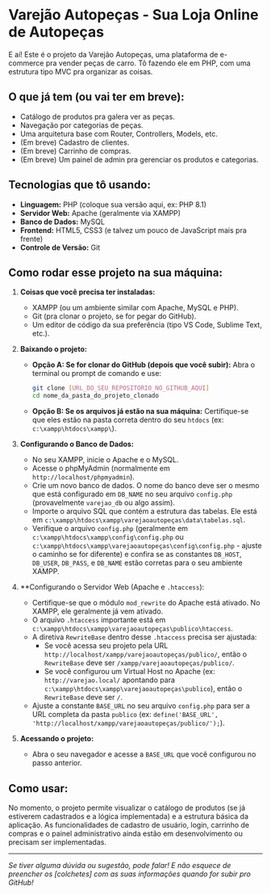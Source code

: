 # Varejão Autopeças - Sua Loja Online de Autopeças

E aí! Este é o projeto da Varejão Autopeças, uma plataforma de e-commerce pra vender peças de carro.
Tô fazendo ele em PHP, com uma estrutura tipo MVC pra organizar as coisas.

## O que já tem (ou vai ter em breve):

*   Catálogo de produtos pra galera ver as peças.
*   Navegação por categorias de peças.
*   Uma arquitetura base com Router, Controllers, Models, etc.
*   (Em breve) Cadastro de clientes.
*   (Em breve) Carrinho de compras.
*   (Em breve) Um painel de admin pra gerenciar os produtos e categorias.

## Tecnologias que tô usando:

*   **Linguagem:** PHP (coloque sua versão aqui, ex: PHP 8.1)
*   **Servidor Web:** Apache (geralmente via XAMPP)
*   **Banco de Dados:** MySQL
*   **Frontend:** HTML5, CSS3 (e talvez um pouco de JavaScript mais pra frente)
*   **Controle de Versão:** Git

## Como rodar esse projeto na sua máquina:

1.  **Coisas que você precisa ter instaladas:**
    *   XAMPP (ou um ambiente similar com Apache, MySQL e PHP).
    *   Git (pra clonar o projeto, se for pegar do GitHub).
    *   Um editor de código da sua preferência (tipo VS Code, Sublime Text, etc.).

2.  **Baixando o projeto:**
    *   **Opção A: Se for clonar do GitHub (depois que você subir):**
        Abra o terminal ou prompt de comando e use:
        ```bash
        git clone [URL_DO_SEU_REPOSITORIO_NO_GITHUB_AQUI]
        cd nome_da_pasta_do_projeto_clonado 
        ```
    *   **Opção B: Se os arquivos já estão na sua máquina:**
        Certifique-se que eles estão na pasta correta dentro do seu `htdocs` (ex: `c:\xampp\htdocs\xampp\`).

3.  **Configurando o Banco de Dados:**
    *   No seu XAMPP, inicie o Apache e o MySQL.
    *   Acesse o phpMyAdmin (normalmente em `http://localhost/phpmyadmin`).
    *   Crie um novo banco de dados. O nome do banco deve ser o mesmo que está configurado em `DB_NAME` no seu arquivo `config.php` (provavelmente `varejao_db` ou algo assim).
    *   Importe o arquivo SQL que contém a estrutura das tabelas. Ele está em `c:\xampp\htdocs\xampp\varejaoautopeças\data\tabelas.sql`.
    *   Verifique o arquivo `config.php` (geralmente em `c:\xampp\htdocs\xampp\config\config.php` ou `c:\xampp\htdocs\xampp\varejaoautopeças\config\config.php` - ajuste o caminho se for diferente) e confira se as constantes `DB_HOST`, `DB_USER`, `DB_PASS`, e `DB_NAME` estão corretas para o seu ambiente XAMPP.

4.  **Configurando o Servidor Web (Apache e `.htaccess`):
    *   Certifique-se que o módulo `mod_rewrite` do Apache está ativado. No XAMPP, ele geralmente já vem ativado.
    *   O arquivo `.htaccess` importante está em `c:\xampp\htdocs\xampp\varejaoautopeças\publico\htaccess`.
    *   A diretiva `RewriteBase` dentro desse `.htaccess` precisa ser ajustada:
        *   Se você acessa seu projeto pela URL `http://localhost/xampp/varejaoautopeças/publico/`, então o `RewriteBase` deve ser `/xampp/varejaoautopeças/publico/`.
        *   Se você configurou um Virtual Host no Apache (ex: `http://varejao.local/` apontando para `c:\xampp\htdocs\xampp\varejaoautopeças\publico`), então o `RewriteBase` deve ser `/`.
    *   Ajuste a constante `BASE_URL` no seu arquivo `config.php` para ser a URL completa da pasta `publico` (ex: `define('BASE_URL', 'http://localhost/xampp/varejaoautopeças/publico/');`).

5.  **Acessando o projeto:**
    *   Abra o seu navegador e acesse a `BASE_URL` que você configurou no passo anterior.

## Como usar:

No momento, o projeto permite visualizar o catálogo de produtos (se já estiverem cadastrados e a lógica implementada) e a estrutura básica da aplicação. As funcionalidades de cadastro de usuário, login, carrinho de compras e o painel administrativo ainda estão em desenvolvimento ou precisam ser implementadas.

---
*Se tiver alguma dúvida ou sugestão, pode falar! E não esquece de preencher os [colchetes] com as suas informações quando for subir pro GitHub!*
